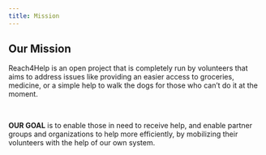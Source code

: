 ```yaml
---
title: Mission
---
```


## Our Mission

Reach4Help is an open project that is completely run by volunteers that aims to address issues like providing an easier access to groceries, medicine, or a simple help to walk the dogs for those who can’t do it at the moment.

<br />

**OUR GOAL** is to enable those in need to receive help, and enable partner groups and organizations to help more efficiently, by mobilizing their volunteers with the help of our own system.
